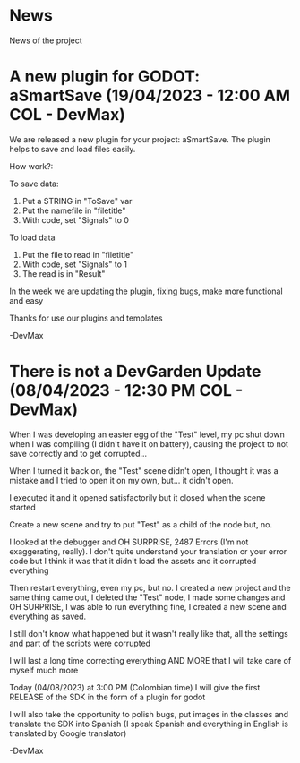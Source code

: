 # News
News of the project

# A new plugin for GODOT: aSmartSave (19/04/2023 - 12:00 AM COL - DevMax)
We are released a new plugin for your project: aSmartSave.
The plugin helps to save and load files easily.

How work?:

To save data:

1. Put a STRING in "ToSave" var
2. Put the namefile in "filetitle"
3. With code, set "Signals" to 0

To load data
1. Put the file to read in "filetitle"
2. With code, set "Signals" to 1
3. The read is in "Result"

In the week we are updating the plugin, fixing bugs, make more functional and easy

Thanks for use our plugins and templates

-DevMax

# There is not a DevGarden Update (08/04/2023 - 12:30 PM COL - DevMax)
When I was developing an easter egg of the "Test" level, my pc shut down when I was compiling (I didn't have it on battery), causing the project to not save correctly and to get corrupted...

When I turned it back on, the "Test" scene didn't open, I thought it was a mistake and I tried to open it on my own, but... it didn't open.

I executed it and it opened satisfactorily but it closed when the scene started

Create a new scene and try to put "Test" as a child of the node but, no.

I looked at the debugger and OH SURPRISE, 2487 Errors (I'm not exaggerating, really). I don't quite understand your translation or your error code but I think it was that it didn't load the assets and it corrupted everything

Then restart everything, even my pc, but no. I created a new project and the same thing came out, I deleted the "Test" node, I made some changes and OH SURPRISE, I was able to run everything fine, I created a new scene and everything as saved.

I still don't know what happened but it wasn't really like that, all the settings and part of the scripts were corrupted

I will last a long time correcting everything AND MORE that I will take care of myself much more

Today (04/08/2023) at 3:00 PM (Colombian time) I will give the first RELEASE of the SDK in the form of a plugin for godot

I will also take the opportunity to polish bugs, put images in the classes and translate the SDK into Spanish (I speak Spanish and everything in English is translated by Google translator)

-DevMax
